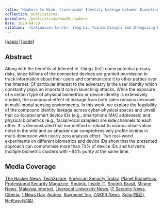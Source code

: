 ```yaml
---
title: "Nowhere to Hide: Cross-modal Identity Leakage between Biometrics and Devices"
collection: publications
permalink: /publications/www20_nowhere
date: 2020-04-20
citation: '<b>Xiaoxuan Lu</b>, Yang Li, Yuanbo Xiangli and Zhengxiong Li  <i>In WWW 2020.</i>'
---
```

[[paper]](https://christopherlu.github.io/files/papers/[WWW2020]nowhere.pdf)
[[code]](https://github.com/zjzsliyang/CrossLeak)

## Abstract
Along with the benefits of Internet of Things (IoT) come potential privacy risks, since billions of the connected devices are granted permission to track information about their users and communicate it to other parties over the Internet. Of particular interest to the adversary is the user identity which constantly plays an important role in launching attacks.
While the exposure of a certain type of physical biometrics or device identity is extensively studied, the compound effect of leakage from both sides remains unknown in multi-modal sensing environments.
In this work, we explore the feasibility of the compound identity leakage across cyber-physical spaces and unveil that co-located smart device IDs (e.g., smartphone MAC addresses) and physical biometrics (e.g., facial/vocal samples) are side channels to each other. 
It is demonstrated that our method is robust to various observation noise in the wild and an attacker can comprehensively profile victims in multi-dimension with nearly zero analysis effort.
Two real-world experiments on different biometrics and device IDs show that the presented approach can compromise more than 70% of device IDs and harvests multiple biometric clusters with ~94% purity at the same time. 

## Media Coverage

[The Hacker News](https://thehackernews.com/2020/04/deanonymize-device-biometrics.html), [TechXplore](https://techxplore.com/news/2020-04-privacy-threat-combines-device-identification.html?deviceType=desktop), [American Security Today](https://americansecuritytoday.com/way-to-de-anonymize-device-ids-to-users-biometrics-say-researchers/), [Planet Biometrics](https://www.planetbiometrics.com/article-details/i/10987/desc/university-reveals-new-biometric-security-threat/), [Professional Security Magazine](https://www.professionalsecurity.co.uk/news/education/smart-leaks/), [Sputnik](https://sputniknews.com/science/202004281079122299-hackers-can-steal-data-locate-victims-via-iot-devices-using-your-voice-face-and-device-id-study/), [Inside IT](https://www.inside-it.ch/de/post/so-werden-identitaetsdiebstaehle-erheblich-leichter-20200429), [Sputnik Brasil](https://br.sputniknews.com/ciencia_tecnologia/2020042915516629-hackers-podem-localizar-vitimas-usando-suas-vozes-e-rostos-diz-estudo/), [Mirage News](https://www.miragenews.com/new-privacy-threat-combines-device-identification-with-biometric-information/), [Malaysia Internet](https://www.malaysiainternet.my/2020/04/researchers-uncover-novel-way-to-de-anonymize-device-ids-to-users-biometrics/), [Liverpool University News](https://news.liverpool.ac.uk/2020/04/29/new-privacy-threat-combines-device-identification-with-biometric-information/), [IT Security News](https://www.itsecuritynews.info/way-to-de-anonymize-device-ids-to-users-biometrics-say-researchers/), [Ciberia](https://ciberia.com.br/hackers-podem-localizar-vitimas-55255), [1 News Day](https://1newsday.com/science-amp-health/hackers-can-steal-data-locate-victims-via-iot-devices-using-your-voice-face-and-device-id-study.html), [Ambea](https://ameblo.jp/informotives/entry-12593170562.html), [Raymond Tec](https://raymondtec.com/2020/04/researchers-uncover-novel-way-to-de-anonymize-device-ids-to-users-biometrics/), [ZAKER News](http://www.myzaker.com/article/5eaa40298e9f0979c801949f/), [Sohu(搜狐)](https://www.sohu.com/a/392306481_120141622), [NetEase(网易)](https://3g.163.com/tech/article_cambrian/FBH542GJ0511CJ6O.html)
